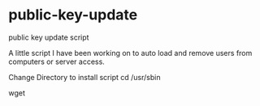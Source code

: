 # public-key-update
public key update script

A little script I have been working on to auto load and remove users from computers or server access.

Change Directory to install script 
cd /usr/sbin

wget 
